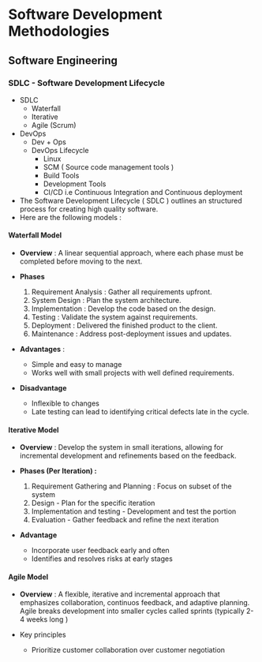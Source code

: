 # Software Development Methodologies
## Software Engineering
### SDLC - Software Development Lifecycle
- SDLC 
    - Waterfall
    - Iterative
    - Agile (Scrum)
- DevOps
    - Dev + Ops
    - DevOps Lifecycle 
        - Linux
        - SCM ( Source code management tools )
        - Build Tools 
        - Development Tools
        - CI/CD i.e Continuous Integration and Continuous deployment
- The Software Development Lifecycle ( SDLC ) outlines an structured process for creating high quality software.
- Here are the following models : 
#### Waterfall Model
- **Overview** : A linear sequential approach, where each phase must be completed before moving to the next.
- **Phases**
    1. Requirement Analysis : Gather all requirements upfront.
    2. System Design : Plan the system architecture.
    3. Implementation : Develop the code based on the design.
    4. Testing : Validate the system against requirements.
    5. Deployment : Delivered the finished product to the client.
    6. Maintenance : Address post-deployment issues and updates.

- **Advantages** :
    - Simple and easy to manage
    - Works well with small projects with well defined requirements.
- **Disadvantage**
    - Inflexible to changes
    - Late testing can lead to identifying critical defects late in the cycle.

#### Iterative Model 
- **Overview** : Develop the system in small iterations, allowing for incremental development and refinements based on the feedback.
- **Phases (Per Iteration) :**
    1. Requirement Gathering and Planning : Focus on subset of the system
    2. Design - Plan for the specific iteration 
    3. Implementation and testing - Development and test the portion
    4. Evaluation - Gather feedback and refine the next iteration

- **Advantage**
    - Incorporate user feedback early and often
    - Identifies and resolves risks at early stages 

#### Agile Model
- **Overview** : A flexible, iterative and incremental approach that emphasizes collaboration, continuos feedback, and adaptive planning. Agile breaks development into smaller cycles called sprints (typically 2-4 weeks long ) 

- Key principles
    - Prioritize customer collaboration over customer negotiation